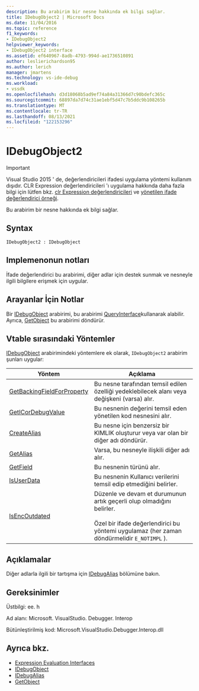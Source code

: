 ```yaml
---
description: Bu arabirim bir nesne hakkında ek bilgi sağlar.
title: IDebugObject2 | Microsoft Docs
ms.date: 11/04/2016
ms.topic: reference
f1_keywords:
- IDebugObject2
helpviewer_keywords:
- IDebugObject2 interface
ms.assetid: ef640967-8adb-4793-994d-ae1736510891
author: leslierichardson95
ms.author: lerich
manager: jmartens
ms.technology: vs-ide-debug
ms.workload:
- vssdk
ms.openlocfilehash: d3d18068b5ad9ef74a84a31366d7c90bdefc365c
ms.sourcegitcommit: 68897da7d74c31ae1ebf5d47c7b5ddc9b108265b
ms.translationtype: MT
ms.contentlocale: tr-TR
ms.lasthandoff: 08/13/2021
ms.locfileid: "122153296"
---
```

# <a name="idebugobject2"></a>IDebugObject2
> [!IMPORTANT]
> Visual Studio 2015 ' de, değerlendiricileri ifadesi uygulama yöntemi kullanım dışıdır. CLR Expression değerlendiricileri 'ı uygulama hakkında daha fazla bilgi için lütfen bkz. [clr Expression değerlendiricileri](https://github.com/Microsoft/ConcordExtensibilitySamples/wiki/CLR-Expression-Evaluators) ve [yönetilen ifade değerlendirici örneği](https://github.com/Microsoft/ConcordExtensibilitySamples/wiki/Managed-Expression-Evaluator-Sample).

 Bu arabirim bir nesne hakkında ek bilgi sağlar.

## <a name="syntax"></a>Syntax

```
IDebugObject2 : IDebugObject
```

## <a name="notes-for-implementers"></a>Implemenonun notları
 İfade değerlendirici bu arabirimi, diğer adlar için destek sunmak ve nesneyle ilgili bilgilere erişmek için uygular.

## <a name="notes-for-callers"></a>Arayanlar İçin Notlar
 Bir [IDebugObject](../../../extensibility/debugger/reference/idebugobject.md) arabirimi, bu arabirimi [QueryInterface](/cpp/atl/queryinterface)kullanarak alabilir. Ayrıca, [GetObject](../../../extensibility/debugger/reference/idebugalias-getobject.md) bu arabirimi döndürür.

## <a name="methods-in-vtable-order"></a>Vtable sırasındaki Yöntemler
 [IDebugObject](../../../extensibility/debugger/reference/idebugobject.md) arabirimindeki yöntemlere ek olarak, `IDebugObject2` arabirim şunları uygular:

|Yöntem|Açıklama|
|------------|-----------------|
|[GetBackingFieldForProperty](../../../extensibility/debugger/reference/idebugobject2-getbackingfieldforproperty.md)|Bu nesne tarafından temsil edilen özelliği yedeklebilecek alanı veya değişkeni (varsa) alır.|
|[GetICorDebugValue](../../../extensibility/debugger/reference/idebugobject2-geticordebugvalue.md)|Bu nesnenin değerini temsil eden yönetilen kod nesnesini alır.|
|[CreateAlias](../../../extensibility/debugger/reference/idebugobject2-createalias.md)|Bu nesne için benzersiz bir KIMLIK oluşturur veya var olan bir diğer adı döndürür.|
|[GetAlias](../../../extensibility/debugger/reference/idebugobject2-getalias.md)|Varsa, bu nesneyle ilişkili diğer adı alır.|
|[GetField](../../../extensibility/debugger/reference/idebugobject2-getfield.md)|Bu nesnenin türünü alır.|
|[IsUserData](../../../extensibility/debugger/reference/idebugobject2-isuserdata.md)|Bu nesnenin Kullanıcı verilerini temsil edip etmediğini belirler.|
|[IsEncOutdated](../../../extensibility/debugger/reference/idebugobject2-isencoutdated.md)|Düzenle ve devam et durumunun artık geçerli olup olmadığını belirler.<br /><br /> Özel bir ifade değerlendirici bu yöntemi uygulamaz (her zaman döndürmelidir `E_NOTIMPL` ).|

## <a name="remarks"></a>Açıklamalar
 Diğer adlarla ilgili bir tartışma için [IDebugAlias](../../../extensibility/debugger/reference/idebugalias.md) bölümüne bakın.

## <a name="requirements"></a>Gereksinimler
 Üstbilgi: ee. h

 Ad alanı: Microsoft. VisualStudio. Debugger. Interop

 Bütünleştirilmiş kod: Microsoft.VisualStudio.Debugger.Interop.dll

## <a name="see-also"></a>Ayrıca bkz.
- [Expression Evaluation Interfaces](../../../extensibility/debugger/reference/expression-evaluation-interfaces.md)
- [IDebugObject](../../../extensibility/debugger/reference/idebugobject.md)
- [IDebugAlias](../../../extensibility/debugger/reference/idebugalias.md)
- [GetObject](../../../extensibility/debugger/reference/idebugalias-getobject.md)
